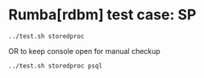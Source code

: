 # Rumba[rdbm] test case: SP


```
../test.sh storedproc

```
OR to keep console open for manual checkup
```
../test.sh storedproc psql

```

